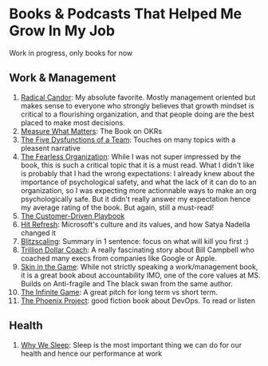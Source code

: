 # Books & Podcasts That Helped Me Grow In My Job

Work in progress, only books for now

## Work & Management

1. [Radical Candor](https://www.goodreads.com/book/show/29939161-radical-candor): My absolute favorite. Mostly management oriented but makes sense to everyone who strongly believes that growth mindset is critical to a flourishing organization, and that people doing are the best placed to make most decisions.
2. [Measure What Matters](https://www.goodreads.com/book/show/39286958-measure-what-matters): The Book on OKRs
3. [The Five Dysfunctions of a Team](https://www.goodreads.com/book/show/21343.The_Five_Dysfunctions_of_a_Team): Touches on many topics with a pleasent narrative
4. [The Fearless Organization](https://www.goodreads.com/book/show/40275161-the-fearless-organization): While I was not super impressed by the book, this is such a critical topic that it is a must read. What I didn't like is probably that I had the wrong expectations: I already knew about the importance of psychological safety, and what the lack of it can do to an organization, so I was expecting more actionnable ways to make an org psychologically safe. But it didn't really answer my expectation hence my average rating of the book. But again, still a must-read!
5. [The Customer-Driven Playbook](https://www.goodreads.com/book/show/33584559-the-customer-driven-playbook)
6. [Hit Refresh](https://www.goodreads.com/book/show/30835567-hit-refresh): Microsoft's culture and its values, and how Satya Nadella changed it
7. [Blitzscaling](https://www.goodreads.com/book/show/39037161-blitzscaling): Summary in 1 sentence: focus on what will kill you first :)
8. [Trillion Dollar Coach](https://www.goodreads.com/book/show/42118073-trillion-dollar-coach): A really fascinating story about Bill Campbell who coached many execs from companies like Google or Apple.
9. [Skin in the Game](https://www.goodreads.com/book/show/36064445-skin-in-the-game): While not strictly speaking a work/management book, it is a great book about accountability IMO, one of the core values at MS. Builds on Anti-fragile and The black swan from the same author.
10. [The Infinite Game](https://www.goodreads.com/book/show/38597764-the-infinite-game): A great pitch for long term vs short term.
11. [The Phoenix Project](https://www.goodreads.com/book/show/17255186-the-phoenix-project): good fiction book about DevOps. To read or listen

## Health

1. [Why We Sleep](https://www.goodreads.com/book/show/36294636-why-we-sleep): Sleep is the most important thing we can do for our health and hence our performance at work
